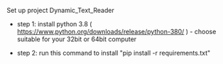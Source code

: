 Set up project Dynamic_Text_Reader

- step 1: install python 3.8 ( https://www.python.org/downloads/release/python-380/ ) - choose suitable for your 32bit or 64bit computer

- step 2: run this command to install "pip install -r requirements.txt"
